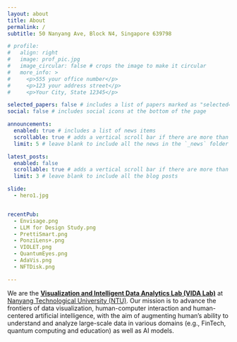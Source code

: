 ```yaml
---
layout: about
title: About
permalink: /
subtitle: 50 Nanyang Ave, Block N4, Singapore 639798

# profile:
#   align: right
#   image: prof_pic.jpg
#   image_circular: false # crops the image to make it circular
#   more_info: >
#     <p>555 your office number</p>
#     <p>123 your address street</p>
#     <p>Your City, State 12345</p>

selected_papers: false # includes a list of papers marked as "selected={true}"
social: false # includes social icons at the bottom of the page

announcements:
  enabled: true # includes a list of news items
  scrollable: true # adds a vertical scroll bar if there are more than 3 news items
  limit: 5 # leave blank to include all the news in the `_news` folder

latest_posts:
  enabled: false
  scrollable: true # adds a vertical scroll bar if there are more than 3 new posts items
  limit: 3 # leave blank to include all the blog posts

slide:
  - hero1.jpg


recentPub:
  - Envisage.png
  - LLM for Design Study.png
  - PrettiSmart.png
  - PonziLens+.png
  - VIOLET.png
  - QuantumEyes.png
  - AdaVis.png
  - NFTDisk.png

---
```


<!-- 在 index.md 或其他页面插入以下代码 -->
<!-- <div style="text-align: center;">
  <img src="{{ '/assets/img/custom/banner.jpg' | relative_url }}" alt="Banner Image" style="width: 100%; max-width: 1200px; height: auto; border-radius: 10px; box-shadow: 0 4px 8px rgba(0,0,0,0.2); margin-bottom: 2rem;" />
</div> -->

We are the [**Visualization and Intelligent Data Analytics Lab (VIDA Lab)**](https://vida-lab.org/) at [Nanyang Technological University (NTU)](https://www.ntu.edu.sg/).  Our mission is to advance the frontiers of data visualization, human-computer interaction and human-centered artificial intelligence, with the aim of augmenting human’s ability to understand and analyze large-scale data in various domains (e.g., FinTech, quantum computing and education) as well as AI models.



